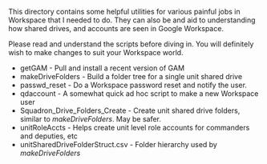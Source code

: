 This directory contains some helpful utilities for various painful jobs in
Workspace that I needed to do.  They can also be and aid to understanding
how shared drives, and accounts are seen in Google Workspace.

Please read and understand the scripts before diving in.  You will definitely
wish to make changes to suit your Workspace world.

* getGAM - Pull and install a recent version of GAM
* makeDriveFolders - Build a folder tree for a single unit shared drive
* passwd_reset - Do a Workspace password reset and notify the user.
* qdaccount - A somewhat quick ad hoc script to make a new Workspace user
* Squadron_Drive_Folders_Create - Create unit shared drive folders, similar to *makeDriveFolders*. May be safer.
* unitRoleAccts - Helps create unit level role accounts for commanders and deputies, etc
* unitSharedDriveFolderStruct.csv - Folder hierarchy used by *makeDriveFolders*
